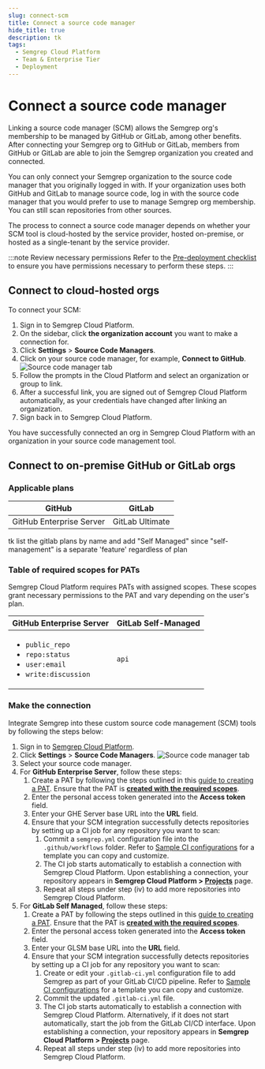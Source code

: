 ```yaml
---
slug: connect-scm 
title: Connect a source code manager
hide_title: true
description: tk
tags:
  - Semgrep Cloud Platform
  - Team & Enterprise Tier
  - Deployment
---
```


# Connect a source code manager

Linking a source code manager (SCM) allows the Semgrep org's membership to be managed by GitHub or GitLab, among other benefits. After connecting your Semgrep org to GitHub or GitLab, members from GitHub or GitLab are able to join the Semgrep organization you created and connected.

You can only connect your Semgrep organization to the source code manager that you originally logged in with. If your organization uses both GitHub and GitLab to manage source code, log in with the source code manager that you would prefer to use to manage Semgrep org membership. You can still scan repositories from other sources.

The process to connect a source code manager depends on whether your SCM tool is cloud-hosted by the service provider, hosted on-premise, or hosted as a single-tenant by the service provider.

:::note Review necessary permissions 
Refer to the [<i class="fa-regular fa-file-lines"></i> Pre-deployment checklist](/deployment/deployment-checklist) to ensure you have permissions necessary to perform these steps.
:::

## Connect to cloud-hosted orgs

To connect your SCM:

1. Sign in to Semgrep Cloud Platform.
2. On the sidebar, click **the organization account** you want to make a connection for.
3. Click **Settings** > **Source Code Managers**.
4. Click on your source code manager, for example, **Connect to GitHub**.
![Source code manager tab](/img/source-code-manager.png#md-width)
5. Follow the prompts in the Cloud Platform and select an organization or group to link.
6. After a successful link, you are signed out of Semgrep Cloud Platform automatically, as your credentials have changed after linking an organization.
7. Sign back in to Semgrep Cloud Platform.

You have successfully connected an org in Semgrep Cloud Platform with an organization in your source code management tool.

## Connect to on-premise GitHub or GitLab orgs

### Applicable plans

| GitHub | GitLab |
| ------ | ------ |
| GitHub Enterprise Server       | GitLab Ultimate        |
tk list the gitlab plans by name and add "Self Managed" since "self-management" is a separate 'feature' regardless of plan

### Table of required scopes for PATs

Semgrep Cloud Platform requires PATs with assigned scopes. These scopes grant necessary permissions to the PAT and vary depending on the user's plan.

| GitHub Enterprise Server          | GitLab Self-Managed        |
|:---------------------------|:---------------------------|
| <ul><li>`public_repo`</li> <li>`repo:status`</li> <li>`user:email`</li> <li>`write:discussion`</li></ul> | `api` |

### Make the connection

Integrate Semgrep into these custom source code management (SCM) tools by following the steps below:

1. Sign in to [Semgrep Cloud Platform](https://semgrep.dev/login).
2. Click **Settings** > **Source Code Managers**.
![Source code manager tab](/img/source-code-manager.png#md-width)
3. Select your source code manager.
4. For **GitHub Enterprise Server**, follow these steps:
    1. Create a PAT by following the steps outlined in this [guide to creating a PAT](https://docs.github.com/en/enterprise-server@3.1/authentication/keeping-your-account-and-data-secure/creating-a-personal-access-token). Ensure that the PAT is **[created with the required scopes](../scm/#table-of-required-scopes-for-pats)**.
    2. Enter the personal access token generated into the **Access token** field.
    3. Enter your GHE Server base URL into the **URL** field.
    4. Ensure that your SCM integration successfully detects repositories by setting up a CI job for any repository you want to scan:
        1. Commit a `semgrep.yml` configuration file into the `.github/workflows` folder. Refer to [Sample CI configurations](/docs/semgrep-ci/sample-ci-configs#github-actions) for a template you can copy and customize. 
        2. The CI job starts automatically to establish a connection with Semgrep Cloud Platform. Upon establishing a connection, your repository appears in **Semgrep Cloud Platform > [Projects](https://semgrep.dev/orgs/-/projects)** page.
       3. Repeat all steps under step (iv) to add more repositories into Semgrep Cloud Platform.
5. For **GitLab Self Managed**, follow these steps:
    1. Create a PAT by following the steps outlined in this [guide to creating a PAT](https://docs.gitlab.com/ee/user/profile/personal_access_tokens.html). Ensure that the PAT is **[created with the required scopes](../scm/#table-of-required-scopes-for-pats)**.
    2. Enter the personal access token generated into the **Access token** field.
    3. Enter your GLSM base URL into the **URL** field.
    4. Ensure that your SCM integration successfully detects repositories by setting up a CI job for any repository you want to scan:
        1. Create or edit your `.gitlab-ci.yml` configuration file to add Semgrep as part of your GitLab CI/CD pipeline. Refer to [Sample CI configurations](/docs/semgrep-ci/sample-ci-configs#gitlab-cicd) for a template you can copy and customize.
        2. Commit the updated `.gitlab-ci.yml` file.
        3. The CI job starts automatically to establish a connection with Semgrep Cloud Platform. Alternatively, if it does not start automatically, start the job from the GitLab CI/CD interface. Upon establishing a connection, your repository appears in **Semgrep Cloud Platform > [Projects](https://semgrep.dev/orgs/-/projects)** page.
       4. Repeat all steps under step (iv) to add more repositories into Semgrep Cloud Platform.

